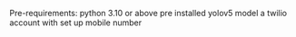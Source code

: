 Pre-requirements:
python 3.10 or above
pre installed yolov5 model
a twilio account with set up mobile number 

